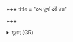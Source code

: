 +++
title = "०५ पूर्णा दर्वे परा"

+++
<details><summary>मूलम् (GR)</summary>

पूर्णा दर्वे परा पत  
सुपूर्णा पुनर् आ पत ।  
सर्वान् यज्ञान् सं पृञ्चति-  
-इषम् ऊर्जं न आ भर ॥
</details>